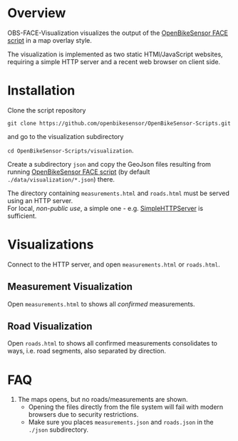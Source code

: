 # Overview
OBS-FACE-Visualization visualizes the output of the [OpenBikeSensor FACE script](https://github.com/openbikesensor/OpenBikeSensor-Scripts/blob/main/docs/obs-face.md) in a map overlay style.    

The visualization is implemented as two static HTMl/JavaScript websites, requiring a simple HTTP server and a recent web browser on client side. 

# Installation
Clone the script repository

 `git clone https://github.com/openbikesensor/OpenBikeSensor-Scripts.git`

and go to the visualization subdirectory

 `cd OpenBikeSensor-Scripts/visualization`.

Create a subdirectory `json` and copy the GeoJson files resulting from running  [OpenBikeSensor FACE script](https://github.com/openbikesensor/OpenBikeSensor-Scripts/blob/main/docs/obs-face.md) (by default `./data/visualization/*.json`) there. 

The directory containing `measurements.html` and `roads.html` must be served using an HTTP server.   
For local, *non-public use*, a simple one - e.g. [SimpleHTTPServer](https://docs.python.org/2/library/simplehttpserver.html#module-SimpleHTTPServer) is sufficient. 

# Visualizations 
Connect to the HTTP server, and open `measurements.html` or `roads.html`.

## Measurement Visualization
Open `measurements.html` to shows all *confirmed* measurements.

## Road Visualization
Open `roads.html` to shows all confirmed measurements consolidates to ways, i.e. road segments, also separated by direction.

# FAQ
1) The maps opens, but no roads/measurements are shown. 
   - Opening the files directly from the file system will fail with modern browsers due to security restrictions.
   - Make sure you places `measurements.json` and `roads.json` in the `./json` subdirectory. 


